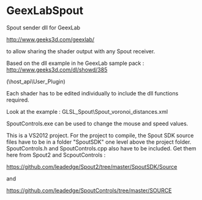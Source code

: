 # GeexLabSpout
Spout sender dll for GeexLab 

http://www.geeks3d.com/geexlab/

to allow sharing the shader output with any Spout receiver.

Based on the dll example in he GeexLab sample pack : http://www.geeks3d.com/dl/showd/385

(\host_api\User_Plugin)

Each shader has to be edited individually to include the dll functions required.

Look at the example : GLSL_Spout\Spout_voronoi_distances.xml

SpoutControls.exe can be used to change the mouse and speed values.

This is a VS2012 project. For the project to compile, the Spout SDK source files have to be in a folder "SpoutSDK" one level above the project folder. SpoutControls.h and SpoutControls.cpp also have to be included. Get them here from Spout2 and ScpoutControls :

https://github.com/leadedge/Spout2/tree/master/SpoutSDK/Source

and

https://github.com/leadedge/SpoutControls/tree/master/SOURCE

